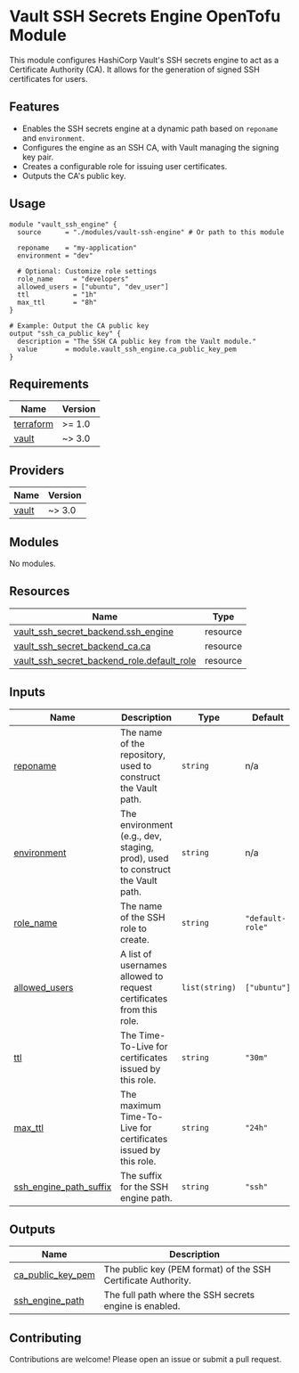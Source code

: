 # Vault SSH Secrets Engine OpenTofu Module

This module configures HashiCorp Vault's SSH secrets engine to act as a Certificate Authority (CA). It allows for the generation of signed SSH certificates for users.

## Features

- Enables the SSH secrets engine at a dynamic path based on `reponame` and `environment`.
- Configures the engine as an SSH CA, with Vault managing the signing key pair.
- Creates a configurable role for issuing user certificates.
- Outputs the CA's public key.

## Usage

```hcl
module "vault_ssh_engine" {
  source      = "./modules/vault-ssh-engine" # Or path to this module

  reponame    = "my-application"
  environment = "dev"

  # Optional: Customize role settings
  role_name     = "developers"
  allowed_users = ["ubuntu", "dev_user"]
  ttl           = "1h"
  max_ttl       = "8h"
}

# Example: Output the CA public key
output "ssh_ca_public_key" {
  description = "The SSH CA public key from the Vault module."
  value       = module.vault_ssh_engine.ca_public_key_pem
}
```

## Requirements

| Name | Version |
|------|---------|
| <a name="requirement_terraform"></a> [terraform](#requirement\_terraform) | >= 1.0 |
| <a name="requirement_vault"></a> [vault](#requirement\_vault) | ~> 3.0 |

## Providers

| Name | Version |
|------|---------|
| <a name="provider_vault"></a> [vault](#provider\_vault) | ~> 3.0 |

## Modules

No modules.

## Resources

| Name | Type |
|------|------|
| [vault_ssh_secret_backend.ssh_engine](https://registry.terraform.io/providers/hashicorp/vault/latest/docs/resources/ssh_secret_backend) | resource |
| [vault_ssh_secret_backend_ca.ca](https://registry.terraform.io/providers/hashicorp/vault/latest/docs/resources/ssh_secret_backend_ca) | resource |
| [vault_ssh_secret_backend_role.default_role](https://registry.terraform.io/providers/hashicorp/vault/latest/docs/resources/ssh_secret_backend_role) | resource |

## Inputs

| Name | Description | Type | Default | Required |
|------|-------------|------|---------|:--------:|
| <a name="input_reponame"></a> [reponame](#input\_reponame) | The name of the repository, used to construct the Vault path. | `string` | n/a | yes |
| <a name="input_environment"></a> [environment](#input\_environment) | The environment (e.g., dev, staging, prod), used to construct the Vault path. | `string` | n/a | yes |
| <a name="input_role_name"></a> [role\_name](#input\_role\_name) | The name of the SSH role to create. | `string` | `"default-role"` | no |
| <a name="input_allowed_users"></a> [allowed\_users](#input\_allowed\_users) | A list of usernames allowed to request certificates from this role. | `list(string)` | `["ubuntu"]` | no |
| <a name="input_ttl"></a> [ttl](#input\_ttl) | The Time-To-Live for certificates issued by this role. | `string` | `"30m"` | no |
| <a name="input_max_ttl"></a> [max\_ttl](#input\_max\_ttl) | The maximum Time-To-Live for certificates issued by this role. | `string` | `"24h"` | no |
| <a name="input_ssh_engine_path_suffix"></a> [ssh\_engine\_path\_suffix](#input\_ssh\_engine\_path\_suffix) | The suffix for the SSH engine path. | `string` | `"ssh"` | no |

## Outputs

| Name | Description |
|------|-------------|
| <a name="output_ca_public_key_pem"></a> [ca\_public\_key\_pem](#output\_ca\_public\_key\_pem) | The public key (PEM format) of the SSH Certificate Authority. |
| <a name="output_ssh_engine_path"></a> [ssh\_engine\_path](#output\_ssh\_engine\_path) | The full path where the SSH secrets engine is enabled. |

## Contributing

Contributions are welcome! Please open an issue or submit a pull request.